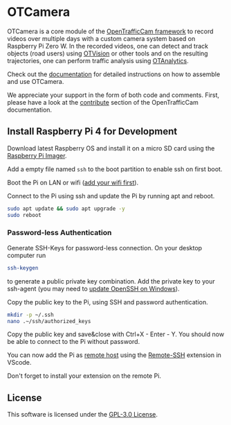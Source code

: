 # OTCamera

OTCamera is a core module of the [OpenTrafficCam framework](https://github.com/OpenTrafficCam) to record videos over multiple days with a custom camera system based on Raspberry Pi Zero W. In the recorded videos, one can detect and track objects (road users) using [OTVision](https://github.com/OpenTrafficCam/OTVision) or other tools and on the resulting trajectories, one can perform traffic analysis using [OTAnalytics](https://github.com/OpenTrafficCam/OTAnalytics).

Check out the [documentation](https://docs.opentrafficcam.org/otcamera) for detailed instructions on how to assemble and use OTCamera.

We appreciate your support in the form of both code and comments. First, please have a look at the [contribute](https://docs.opentrafficcam.org/contribute) section of the OpenTrafficCam documentation.

## Install Raspberry Pi 4 for Development

Download latest Raspberry OS and install it on a micro SD card using the [Raspberry Pi Imager](https://www.raspberrypi.org/software/).

Add a empty file named ```ssh``` to the boot partition to enable ssh on first boot.

Boot the Pi on LAN or wifi ([add your wifi first](https://www.raspberrypi.org/documentation/configuration/wireless/headless.md)).

Connect to the Pi using ssh and update the Pi by running apt and reboot.

```bash
sudo apt update && sudo apt upgrade -y
sudo reboot
```

### Password-less Authentication

Generate SSH-Keys for password-less connection. On your desktop computer run

```bash
ssh-keygen
```

to generate a public private key combination. Add the private key to your ssh-agent (you may need to [update OpenSSH on Windows](https://superuser.com/questions/1395962/is-it-possible-to-update-the-built-in-openssh-client-in-windows-10/1555453#1555453)).

Copy the public key to the Pi, using SSH and password authentication.

```bash
mkdir -p ~/.ssh
nano .~/ssh/authorized_keys
```

Copy the public key and save&close with Ctrl+X - Enter - Y.
You should now be able to connect to the Pi without password.

You can now add the Pi as [remote host](https://code.visualstudio.com/docs/remote/ssh#_connect-to-a-remote-host) using the [Remote-SSH](https://marketplace.visualstudio.com/items?itemName=ms-vscode-remote.vscode-remote-extensionpack) extension in VScode.

Don't forget to install your extension on the remote Pi.

## License

This software is licensed under the [GPL-3.0 License](LICENSE).

